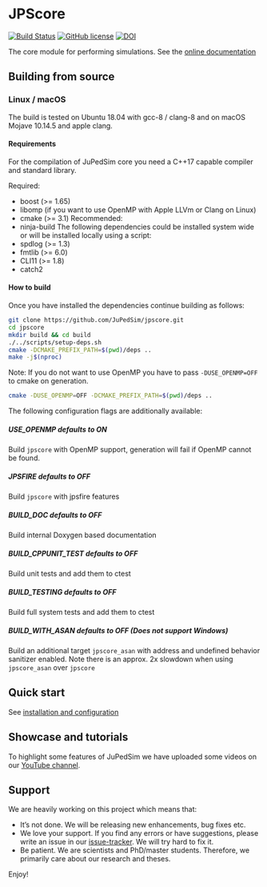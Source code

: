 # JPScore

[![Build Status](https://travis-ci.org/JuPedSim/jpscore.svg?branch=develop)](https://travis-ci.org/JuPedSim/jpscore)
[![GitHub license](https://img.shields.io/badge/license-LGPL-blue.svg)](https://raw.githubusercontent.com/JuPedSim/jpscore/master/LICENSE)
[![DOI](https://zenodo.org/badge/36440436.svg)](https://zenodo.org/badge/latestdoi/36440436)

The core module for performing simulations. See the [online documentation](http://jupedsim.org/jpscore/)


## Building from source

### Linux / macOS
The build is tested on Ubuntu 18.04 with gcc-8 / clang-8 and on macOS Mojave
10.14.5 and apple clang.

#### Requirements
For the compilation of JuPedSim core you need a C++17 capable compiler and standard library.

Required:
* boost (>= 1.65)
* libomp (if you want to use OpenMP with Apple LLVm or Clang on Linux)
* cmake (>= 3.1)
Recommended:
* ninja-build
The following dependencies could be installed system wide or will be installed locally using a script:
* spdlog (>= 1.3)
* fmtlib (>= 6.0)
* CLI11 (>= 1.8)
* catch2

#### How to build
Once you have installed the dependencies continue building as follows:
```bash
git clone https://github.com/JuPedSim/jpscore.git
cd jpscore
mkdir build && cd build
./../scripts/setup-deps.sh
cmake -DCMAKE_PREFIX_PATH=$(pwd)/deps ..
make -j$(nproc)
```

Note: If you do not want to use OpenMP you have to pass `-DUSE_OPENMP=OFF` to
cmake on generation.
```bash
cmake -DUSE_OPENMP=OFF -DCMAKE_PREFIX_PATH=$(pwd)/deps ..
```

The following configuration flags are additionally available:

##### USE_OPENMP defaults to ON
Build `jpscore` with OpenMP support, generation will fail if OpenMP cannot be
found.

##### JPSFIRE defaults to OFF
Build `jpscore` with jpsfire features

##### BUILD_DOC defaults to OFF
Build internal Doxygen based documentation

##### BUILD_CPPUNIT_TEST defaults to OFF
Build unit tests and add them to ctest

##### BUILD_TESTING defaults to OFF
Build full system tests and add them to ctest

##### BUILD_WITH_ASAN defaults to OFF (Does not support Windows)
Build an additional target `jpscore_asan` with address and undefined behavior
sanitizer enabled. Note there is an approx. 2x slowdown when using
`jpscore_asan` over `jpscore`

## Quick start

See [installation and configuration](http://jupedsim.org/jpscore/2016-11-02-quickstart.html)

## Showcase and tutorials

To highlight some features of JuPedSim we have uploaded some videos on our [YouTube channel](https://www.youtube.com/channel/UCKS8w8CUClHEeN4K1SUSMBA).


## Support

We are heavily working on this project which means that:

- It’s not done. We will be releasing new enhancements, bug fixes etc.
- We love your support. If you find any errors or have suggestions, please write an issue in our [issue-tracker](https://github.com/JuPedSim/jpscore/issues). We will try hard to fix it.
- Be patient. We are scientists and PhD/master students. Therefore, we primarily care about our research and theses.

Enjoy!
